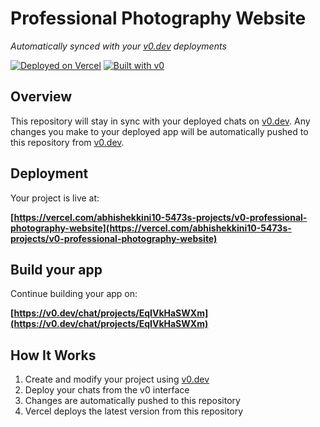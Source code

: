 # Professional Photography Website

*Automatically synced with your [v0.dev](https://v0.dev) deployments*

[![Deployed on Vercel](https://img.shields.io/badge/Deployed%20on-Vercel-black?style=for-the-badge&logo=vercel)](https://vercel.com/abhishekkini10-5473s-projects/v0-professional-photography-website)
[![Built with v0](https://img.shields.io/badge/Built%20with-v0.dev-black?style=for-the-badge)](https://v0.dev/chat/projects/EqIVkHaSWXm)

## Overview

This repository will stay in sync with your deployed chats on [v0.dev](https://v0.dev).
Any changes you make to your deployed app will be automatically pushed to this repository from [v0.dev](https://v0.dev).

## Deployment

Your project is live at:

**[https://vercel.com/abhishekkini10-5473s-projects/v0-professional-photography-website](https://vercel.com/abhishekkini10-5473s-projects/v0-professional-photography-website)**

## Build your app

Continue building your app on:

**[https://v0.dev/chat/projects/EqIVkHaSWXm](https://v0.dev/chat/projects/EqIVkHaSWXm)**

## How It Works

1. Create and modify your project using [v0.dev](https://v0.dev)
2. Deploy your chats from the v0 interface
3. Changes are automatically pushed to this repository
4. Vercel deploys the latest version from this repository

